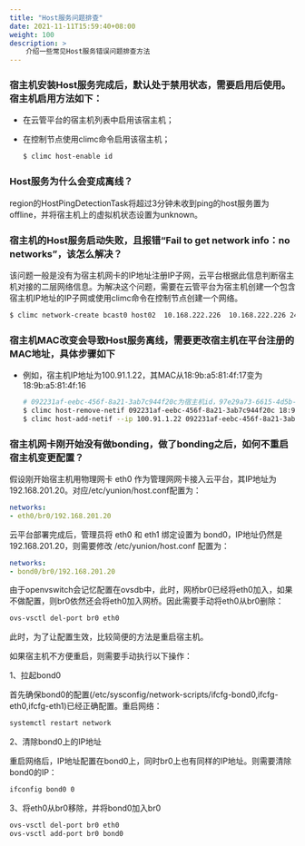 ```yaml
---
title: "Host服务问题排查"
date: 2021-11-11T15:59:40+08:00
weight: 100
description: >
    介绍一些常见Host服务错误问题排查方法
---
```


### 宿主机安装Host服务完成后，默认处于禁用状态，需要启用后使用。宿主机启用方法如下：

- 在云管平台的宿主机列表中启用该宿主机；

- 在控制节点使用climc命令启用该宿主机；

    ```bash
    $ climc host-enable id
    ```
### Host服务为什么会变成离线？

region的HostPingDetectionTask将超过3分钟未收到ping的host服务置为offline，并将宿主机上的虚拟机状态设置为unknown。

### 宿主机的Host服务启动失败，且报错“Fail to get network info：no networks”，该怎么解决？

该问题一般是没有为宿主机网卡的IP地址注册IP子网，云平台根据此信息判断宿主机对接的二层网络信息。为解决这个问题，需要在云管平台为宿主机创建一个包含宿主机IP地址的IP子网或使用climc命令在控制节点创建一个网络。

```bash
$ climc network-create bcast0 host02  10.168.222.226  10.168.222.226 24 --gateway 10.168.222.1
```
### 宿主机MAC改变会导致Host服务离线，需要更改宿主机在平台注册的MAC地址，具体步骤如下

- 例如，宿主机IP地址为100.91.1.22，其MAC从18:9b:a5:81:4f:17变为18:9b:a5:81:4f:16

    ```bash
    # 092231af-eebc-456f-8a21-3ab7c944f20c为宿主机id，97e29a73-6615-4d5b-8b67-96bb13b80b90为宿主机所在二层网络的id
    $ climc host-remove-netif 092231af-eebc-456f-8a21-3ab7c944f20c 18:9b:a5:81:4f:17
    $ climc host-add-netif --ip 100.91.1.22 092231af-eebc-456f-8a21-3ab7c944f20c 97e29a73-6615-4d5b-8b67-96bb13b80b90 18:9b:a5:81:4f:16 0
    ```

### 宿主机网卡刚开始没有做bonding，做了bonding之后，如何不重启宿主机变更配置？

假设刚开始宿主机用物理网卡 eth0 作为管理网网卡接入云平台，其IP地址为192.168.201.20。对应/etc/yunion/host.conf配置为：

```yaml
networks:
- eth0/br0/192.168.201.20
```

云平台部署完成后，管理员将 eth0 和 eth1 绑定设置为 bond0，IP地址仍然是 192.168.201.20，则需要修改 /etc/yunion/host.conf 配置为：

```yaml
networks:
- bond0/br0/192.168.201.20
```

由于openvswitch会记忆配置在ovsdb中，此时，网桥br0已经将eth0加入，如果不做配置，则br0依然还会将eth0加入网桥。因此需要手动将eth0从br0删除：

```bash
ovs-vsctl del-port br0 eth0
```

此时，为了让配置生效，比较简便的方法是重启宿主机。

如果宿主机不方便重启，则需要手动执行以下操作：

1、拉起bond0

首先确保bond0的配置(/etc/sysconfig/network-scripts/ifcfg-bond0,ifcfg-eth0,ifcfg-eth1)已经正确配置。重启网络：

```bash
systemctl restart network
```

2、清除bond0上的IP地址

重启网络后，IP地址配置在bond0上，同时br0上也有同样的IP地址。则需要清除bond0的IP：

```bash
ifconfig bond0 0
```

3、将eth0从br0移除，并将bond0加入br0

```bash
ovs-vsctl del-port br0 eth0
ovs-vsctl add-port br0 bond0
```

